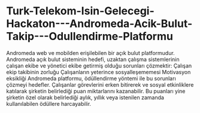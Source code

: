 # Turk-Telekom-Isin-Gelecegi-Hackaton---Andromeda-Acik-Bulut-Takip---Odullendirme-Platformu
Andromeda web ve mobilden erişilebilen bir açık bulut platformudur. Andromeda açık bulut sisteminin hedefi, uzaktan çalışma sistemlerinin çalışan ekibe ve yönetici ekibe getirmiş olduğu sorunları çözmektir: Çalışan ekip takibinin zorluğu Çalışanların yeterince sosyalleşememesi Motivasyon eksikliği  Andromeda platformu, ödüllendirme yöntemi ile bu sorunları çözmeyi hedefler. Çalışanlar görevlerini erken bitirerek ve sosyal etkinliklere katılarak şirketin belirlediği puan miktarlarını kazanabilir. Bu puanları yine şirketin özel olarak belirlediği aylık, yıllık veya istenilen zamanda kullanılabilen ödüllere harcayabilir.
